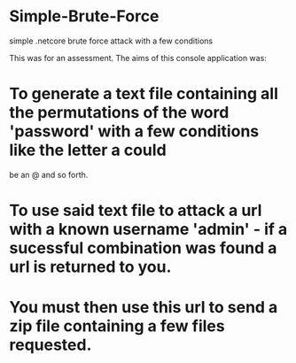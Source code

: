 # Simple-Brute-Force
simple .netcore brute force attack with a few conditions

This was for an assessment. The aims of this console application was:

# To generate a text file containing all the permutations of the word 'password' with a few conditions like the letter a could 
be an @ and so forth.
# To use said text file to attack a url with a known username 'admin' - if a sucessful combination was found a url is returned to you.
# You must then use this url to send a zip file containing a few files requested.
